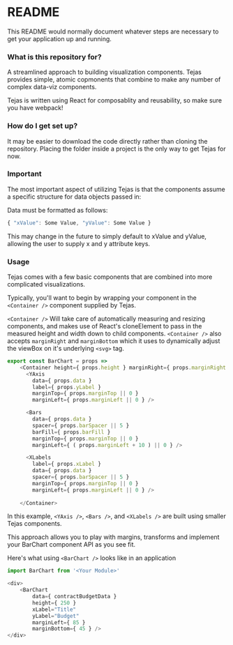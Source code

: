 # README #

This README would normally document whatever steps are necessary to get your application up and running.

### What is this repository for? ###

A streamlined approach to building visualization components. Tejas provides simple, atomic copmonents that combine to make any number of complex data-viz components. 

Tejas is written using React for composablity and reusability, so make sure you have webpack!

### How do I get set up? ###

It may be easier to download the code directly rather than cloning the repository. Placing the folder inside a project
is the only way to get Tejas for now.

### Important ###

The most important aspect of utilizing Tejas is that the components assume a specific structure for data objects passed in: 

Data must be formatted as follows: 
```javascript
{ "xValue": Some Value, "yValue": Some Value }
```

This may change in the future to simply default to xValue and yValue, allowing the user to supply x and y attribute keys.


### Usage ###

Tejas comes with a few basic components that are combined into more complicated visualizations. 

Typically, you'll want to begin by wrapping your component in the `<Container />` component supplied by Tejas. 

`<Container />` Will take care of automatically measuring and resizing components, and makes use of React's cloneElement to pass in the measured height and width down to 
child components. `<Container />` also accepts `marginRight` and `marginBottom` which it uses to dynamically adjust the viewBox on it's underlying `<svg>` tag.

```javascript
export const BarChart = props => 
    <Container height={ props.height } marginRight={ props.marginRight } marginBottom={ props.marginBottom } >      
      <YAxis
        data={ props.data }
        label={ props.yLabel }
        marginTop={ props.marginTop || 0 }
        marginLeft={ props.marginLeft || 0 } />

      <Bars
        data={ props.data }
        spacer={ props.barSpacer || 5 }
        barFill={ props.barFill }
        marginTop={ props.marginTop || 0 }
        marginLeft={ ( props.marginLeft + 10 ) || 0 } />

      <XLabels
        label={ props.xLabel }
        data={ props.data } 
        spacer={ props.barSpacer || 5 }
        marginTop={ props.marginTop || 0 }
        marginLeft={ props.marginLeft || 0 } />
      
    </Container>	    
```

In this example, `<YAxis />`, `<Bars />`, and `<XLabels />` are built using smaller Tejas components. 

This approach allows you to play with margins, transforms and implement your BarChart component API as you see fit.

Here's what using `<BarChart />` looks like in an application
```javascript
import BarChart from '<Your Module>'

<div>
	<BarChart
  		data={ contractBudgetData }
		height={ 250 }
		xLabel="Title"
		yLabel="Budget"
		marginLeft={ 85 }
		marginBottom={ 45 } />
</div>
```
